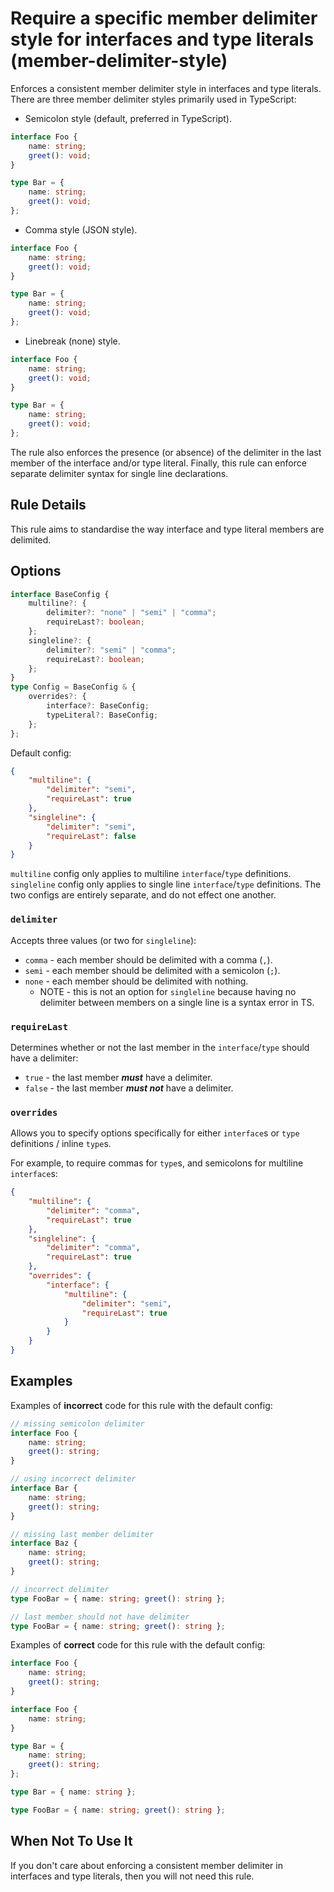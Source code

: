 # Require a specific member delimiter style for interfaces and type literals (member-delimiter-style)

Enforces a consistent member delimiter style in interfaces and type literals. There are three member delimiter styles primarily used in TypeScript:

-   Semicolon style (default, preferred in TypeScript).

```ts
interface Foo {
    name: string;
    greet(): void;
}

type Bar = {
    name: string;
    greet(): void;
};
```

-   Comma style (JSON style).

```ts
interface Foo {
    name: string;
    greet(): void;
}

type Bar = {
    name: string;
    greet(): void;
};
```

-   Linebreak (none) style.

```ts
interface Foo {
    name: string;
    greet(): void;
}

type Bar = {
    name: string;
    greet(): void;
};
```

The rule also enforces the presence (or absence) of the delimiter in the last member of the interface and/or type literal.
Finally, this rule can enforce separate delimiter syntax for single line declarations.

## Rule Details

This rule aims to standardise the way interface and type literal members are delimited.

## Options

```ts
interface BaseConfig {
    multiline?: {
        delimiter?: "none" | "semi" | "comma";
        requireLast?: boolean;
    };
    singleline?: {
        delimiter?: "semi" | "comma";
        requireLast?: boolean;
    };
}
type Config = BaseConfig & {
    overrides?: {
        interface?: BaseConfig;
        typeLiteral?: BaseConfig;
    };
};
```

Default config:

```JSON
{
    "multiline": {
        "delimiter": "semi",
        "requireLast": true
    },
    "singleline": {
        "delimiter": "semi",
        "requireLast": false
    }
}
```

`multiline` config only applies to multiline `interface`/`type` definitions.
`singleline` config only applies to single line `interface`/`type` definitions.
The two configs are entirely separate, and do not effect one another.

### `delimiter`

Accepts three values (or two for `singleline`):

-   `comma` - each member should be delimited with a comma (`,`).
-   `semi` - each member should be delimited with a semicolon (`;`).
-   `none` - each member should be delimited with nothing.
    -   NOTE - this is not an option for `singleline` because having no delimiter between members on a single line is a syntax error in TS.

### `requireLast`

Determines whether or not the last member in the `interface`/`type` should have a delimiter:

-   `true` - the last member **_must_** have a delimiter.
-   `false` - the last member **_must not_** have a delimiter.

### `overrides`

Allows you to specify options specifically for either `interface`s or `type` definitions / inline `type`s.

For example, to require commas for `type`s, and semicolons for multiline `interface`s:

```JSON
{
    "multiline": {
        "delimiter": "comma",
        "requireLast": true
    },
    "singleline": {
        "delimiter": "comma",
        "requireLast": true
    },
    "overrides": {
        "interface": {
            "multiline": {
                "delimiter": "semi",
                "requireLast": true
            }
        }
    }
}
```

## Examples

Examples of **incorrect** code for this rule with the default config:

```ts
// missing semicolon delimiter
interface Foo {
    name: string;
    greet(): string;
}

// using incorrect delimiter
interface Bar {
    name: string;
    greet(): string;
}

// missing last member delimiter
interface Baz {
    name: string;
    greet(): string;
}

// incorrect delimiter
type FooBar = { name: string; greet(): string };

// last member should not have delimiter
type FooBar = { name: string; greet(): string };
```

Examples of **correct** code for this rule with the default config:

```ts
interface Foo {
    name: string;
    greet(): string;
}

interface Foo {
    name: string;
}

type Bar = {
    name: string;
    greet(): string;
};

type Bar = { name: string };

type FooBar = { name: string; greet(): string };
```

## When Not To Use It

If you don't care about enforcing a consistent member delimiter in interfaces and type literals, then you will not need this rule.
